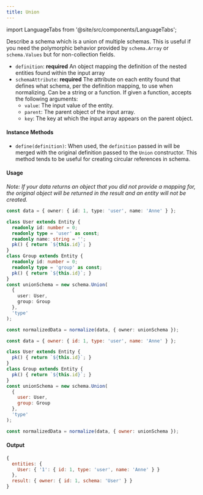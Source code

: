 ```yaml
---
title: Union
---
```

import LanguageTabs from '@site/src/components/LanguageTabs';

Describe a schema which is a union of multiple schemas. This is useful if you need the polymorphic behavior provided by `schema.Array` or `schema.Values` but for non-collection fields.

- `definition`: **required** An object mapping the definition of the nested entities found within the input array
- `schemaAttribute`: **required** The attribute on each entity found that defines what schema, per the definition mapping, to use when normalizing.
  Can be a string or a function. If given a function, accepts the following arguments:
  - `value`: The input value of the entity.
  - `parent`: The parent object of the input array.
  - `key`: The key at which the input array appears on the parent object.

#### Instance Methods

- `define(definition)`: When used, the `definition` passed in will be merged with the original definition passed to the `Union` constructor. This method tends to be useful for creating circular references in schema.

#### Usage

_Note: If your data returns an object that you did not provide a mapping for, the original object will be returned in the result and an entity will not be created._

<LanguageTabs>

```typescript
const data = { owner: { id: 1, type: 'user', name: 'Anne' } };

class User extends Entity {
  readonly id: number = 0;
  readonly type = 'user' as const;
  readonly name: string = '';
  pk() { return `${this.id}`; }
}
class Group extends Entity {
  readonly id: number = 0;
  readonly type = 'group' as const;
  pk() { return `${this.id}`; }
}
const unionSchema = new schema.Union(
  {
    user: User,
    group: Group
  },
  'type'
);

const normalizedData = normalize(data, { owner: unionSchema });
```

```js
const data = { owner: { id: 1, type: 'user', name: 'Anne' } };

class User extends Entity {
  pk() { return `${this.id}`; }
}
class Group extends Entity {
  pk() { return `${this.id}`; }
}
const unionSchema = new schema.Union(
  {
    user: User,
    group: Group
  },
  'type'
);

const normalizedData = normalize(data, { owner: unionSchema });
```
</LanguageTabs>

#### Output

```js
{
  entities: {
    User: { '1': { id: 1, type: 'user', name: 'Anne' } }
  },
  result: { owner: { id: 1, schema: 'User' } }
}
```

